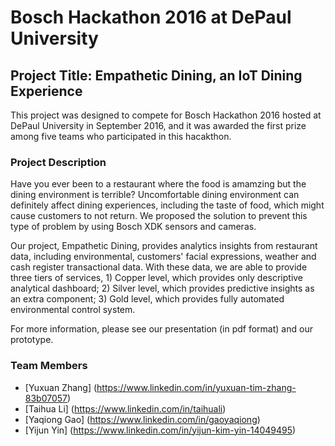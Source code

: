 # Bosch Hackathon 2016 at DePaul University
## Project Title: Empathetic Dining, an IoT Dining Experience

This project was designed to compete for Bosch Hackathon 2016 hosted at DePaul University in September 2016, and it was awarded the first prize among five teams who participated in this hacakthon.

### Project Description

Have you ever been to a restaurant where the food is amamzing but the dining environment is terrible? Uncomfortable dining environment can definitely affect dining experiences, including the taste of food, which might cause customers to not return. We proposed the solution to prevent this type of problem by using Bosch XDK sensors and cameras.

Our project, Empathetic Dining, provides analytics insights from restaurant data, including environmental, customers' facial expressions, weather and cash register transactional data. With these data, we are able to provide three tiers of services, 1) Copper level, which provides only descriptive analytical dashboard; 2) Silver level, which provides predictive insights as an extra component; 3) Gold level, which provides fully automated environmental control system.

For more information, please see our presentation (in pdf format) and our prototype.

### Team Members
- [Yuxuan Zhang] (https://www.linkedin.com/in/yuxuan-tim-zhang-83b07057)
- [Taihua Li] (https://www.linkedin.com/in/taihuali)
- [Yaqiong Gao] (https://www.linkedin.com/in/gaoyaqiong)
- [Yijun Yin] (https://www.linkedin.com/in/yijun-kim-yin-14049495)
